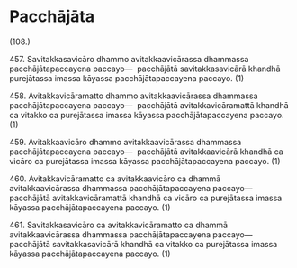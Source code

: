 # Pacchājāta

(108.)

457\. Savitakkasavicāro dhammo avitakkaavicārassa dhammassa pacchājātapaccayena paccayo—  pacchājātā savitakkasavicārā khandhā purejātassa imassa kāyassa pacchājātapaccayena paccayo. (1)

458\. Avitakkavicāramatto dhammo avitakkaavicārassa dhammassa pacchājātapaccayena paccayo—  pacchājātā avitakkavicāramattā khandhā ca vitakko ca purejātassa imassa kāyassa pacchājātapaccayena paccayo. (1)

459\. Avitakkaavicāro dhammo avitakkaavicārassa dhammassa pacchājātapaccayena paccayo—  pacchājātā avitakkaavicārā khandhā ca vicāro ca purejātassa imassa kāyassa pacchājātapaccayena paccayo. (1)

460\. Avitakkavicāramatto ca avitakkaavicāro ca dhammā avitakkaavicārassa dhammassa pacchājātapaccayena paccayo—  pacchājātā avitakkavicāramattā khandhā ca vicāro ca purejātassa imassa kāyassa pacchājātapaccayena paccayo. (1)

461\. Savitakkasavicāro ca avitakkavicāramatto ca dhammā avitakkaavicārassa dhammassa pacchājātapaccayena paccayo—  pacchājātā savitakkasavicārā khandhā ca vitakko ca purejātassa imassa kāyassa pacchājātapaccayena paccayo. (1)
